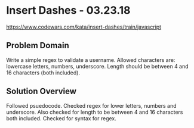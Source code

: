 # Insert Dashes - 03.23.18
https://www.codewars.com/kata/insert-dashes/train/javascript

## Problem Domain
Write a simple regex to validate a username. Allowed characters are:
lowercase letters, numbers, underscore. Length should be between 4 and 16 characters (both included).

## Solution Overview
Followed psuedocode. Checked regex for lower letters, numbers and underscore. Also checked for length to be between 4 and 16 characters both included. Checked for syntax for regex. 


